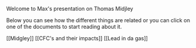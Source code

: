 Welcome to Max's presentation on Thomas Midjley 

Below you can see how the different things are related or you can click on one of the documents to start reading about it.

[[Midgley]]
[[CFC's and their impacts]]
[[Lead in da gas]]
